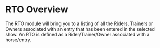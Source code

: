 # RTO Overview

The RTO module will bring you to a listing of all the Riders, Trainers or Owners associated with an entry that has been entered in the selected show. An RTO is defined as a Rider/Trainer/Owner associated with a horse/entry.
